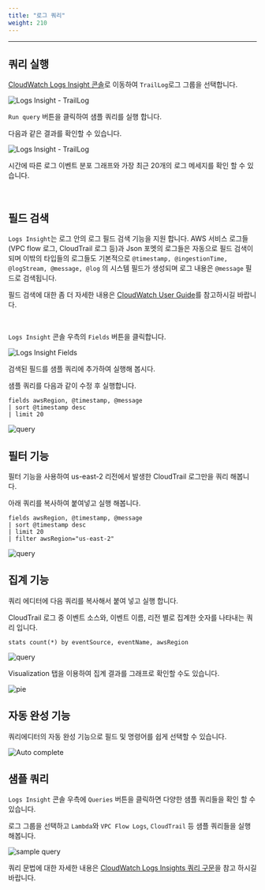 ```yaml
---
title: "로그 쿼리"
weight: 210
---
```

***

## 쿼리 실행

[CloudWatch Logs Insight 콘솔](https://us-east-2.console.aws.amazon.com/cloudwatch/home?region=us-east-2#logsV2:logs-insights)로 이동하여 `TrailLog`로그 그룹을 선택합니다.

![Logs Insight - TrailLog](/images/workshop3/trail-log.png)

`Run query` 버튼을 클릭하여 샘플 쿼리를 실행 합니다.

다음과 같은 결과를 확인할 수 있습니다.

![Logs Insight - TrailLog](/images/workshop3/query1.png)

시간에 따른 로그 이벤트 분포 그래프와 가장 최근 20개의 로그 메세지를 확인 할 수 있습니다.

&nbsp;

## 필드 검색

`Logs Insight`는 로그 안의 로그 필드 검색 기능을 지원 합니다. AWS 서비스 로그들(VPC flow 로그, CloudTrail 로그 등)과 Json 포멧의 로그들은 자동으로 필드 검색이 되며 이밖의 타입들의 로그들도 기본적으로 `@timestamp, @ingestionTime, @logStream, @message, @log` 의 시스템 필드가 생성되며 로그 내용은 `@message` 필드로 검색됩니다. 

필드 검색에 대한 좀 더 자세한 내용은 [CloudWatch User Guide](https://docs.aws.amazon.com/AmazonCloudWatch/latest/logs/CWL_AnalyzeLogData-discoverable-fields.html)를 참고하시길 바랍니다.

&nbsp;

`Logs Insight` 콘솔 우측의 `Fields` 버튼을 클릭합니다.

![Logs Insight Fields](/images/workshop3/field.png)

검색된 필드를 샘플 쿼리에 추가하여 실행해 봅시다.

샘플 쿼리를 다음과 같이 수정 후 실행합니다.

```
fields awsRegion, @timestamp, @message
| sort @timestamp desc
| limit 20
```

![query](/images/workshop3/query-region1.png)

## 필터 기능

필터 기능을 사용하여 us-east-2 리전에서 발생한 CloudTrail 로그만을 쿼리 해봅니다.

아래 쿼리를 복사하여 붙여넣고 실행 해봅니다.

```
fields awsRegion, @timestamp, @message
| sort @timestamp desc
| limit 20
| filter awsRegion="us-east-2"
```

![query](/images/workshop3/filter.png)

## 집계 기능

쿼리 에디터에 다음 쿼리를 복사해서 붙여 넣고 실행 합니다.

CloudTrail 로그 중 이벤트 소스와, 이벤트 이름, 리전 별로 집계한 숫자를 나타내는 쿼리 입니다.

```
stats count(*) by eventSource, eventName, awsRegion
```

![query](/images/workshop3/aggregation.png)

Visualization 탭을 이용하여 집계 결과를 그래프로 확인할 수도 있습니다.

![pie](/images/workshop3/pie.png)

## 자동 완성 기능

쿼리에디터의 자동 완성 기능으로 필드 및 명령어를 쉽게 선택할 수 있습니다.

![Auto complete](/images/workshop3/auto.png)

## 샘플 쿼리

`Logs Insight` 콘솔 우측에 `Queries` 버튼을 클릭하면 다양한 샘플 쿼리들을 확인 할 수 있습니다.

로그 그룹을 선택하고 `Lambda`와 `VPC Flow Logs`, `CloudTrail` 등 샘플 쿼리들을 실행 해봅니다.

![sample query](/images/workshop3/sample.png)

쿼리 문법에 대한 자세한 내용은 [CloudWatch Logs Insights 쿼리 구문](https://docs.aws.amazon.com/AmazonCloudWatch/latest/logs/CWL_QuerySyntax.html)을 참고 하시길 바랍니다.
